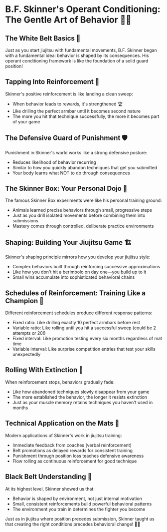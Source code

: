 # B.F. Skinner's Operant Conditioning: The Gentle Art of Behavior 🥋🧠

## The White Belt Basics 🤍
Just as you start jiujitsu with fundamental movements, B.F. Skinner began with a fundamental idea: behavior is shaped by its consequences. His operant conditioning framework is like the foundation of a solid guard position! 

## Tapping Into Reinforcement 👊
Skinner's positive reinforcement is like landing a clean sweep:
- When behavior leads to rewards, it's strengthened 🏆
- Like drilling the perfect armbar until it becomes second nature
- The more you hit that technique successfully, the more it becomes part of your game

## The Defensive Guard of Punishment 🛡️
Punishment in Skinner's world works like a strong defensive posture:
- Reduces likelihood of behavior recurring
- Similar to how you quickly abandon techniques that get you submitted
- Your body learns what NOT to do through consequences

## The Skinner Box: Your Personal Dojo 🥋
The famous Skinner Box experiments were like his personal training ground:
- Animals learned precise behaviors through small, progressive steps
- Just as you drill isolated movements before combining them into submissions
- Mastery comes through controlled, deliberate practice environments

## Shaping: Building Your Jiujitsu Game 🏗️
Skinner's shaping principle mirrors how you develop your jiujitsu style:
- Complex behaviors built through reinforcing successive approximations
- Like how you don't hit a berimbolo on day one—you build up to it
- Small wins accumulate into sophisticated behavioral chains

## Schedules of Reinforcement: Training Like a Champion 🏅
Different reinforcement schedules produce different response patterns:
- Fixed ratio: Like drilling exactly 10 perfect armbars before rest
- Variable ratio: Like rolling until you hit a successful sweep (could be 2 attempts or 20!)
- Fixed interval: Like promotion testing every six months regardless of mat time
- Variable interval: Like surprise competition entries that test your skills unexpectedly

## Rolling With Extinction 🌊
When reinforcement stops, behaviors gradually fade:
- Like how abandoned techniques slowly disappear from your game
- The more established the behavior, the longer it resists extinction
- Just as your muscle memory retains techniques you haven't used in months

## Technical Application on the Mats 🥋
Modern applications of Skinner's work in jiujitsu training:
- Immediate feedback from coaches (verbal reinforcement)
- Belt promotions as delayed rewards for consistent training
- Punishment through position loss teaches defensive awareness
- Flow rolling as continuous reinforcement for good technique

## Black Belt Understanding 🖤
At its highest level, Skinner showed us that:
- Behavior is shaped by environment, not just internal motivation
- Small, consistent reinforcements build powerful behavioral patterns
- The environment you train in determines the fighter you become

Just as in jiujitsu where position precedes submission, Skinner taught us that creating the right conditions precedes behavioral change! 🥋💯​​​​​​​​​​​​​​​​